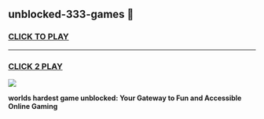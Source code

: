 
## unblocked-333-games 👋
<h3>
<a href="https://premium.freeplayer.one?title=unblocked-333-games&ref=14F">CLICK TO PLAY</a></h3>
<hr>

<h3>
<a href="https://premium.freeplayer.one?title=unblocked-333-games&ref=14F">CLICK 2 PLAY</a>
  
</h3>

<a href="https://premium.freeplayer.one?title=unblocked-333-games&ref=12F/"><img src="https://clearcache.store/games.png"></a>


**worlds hardest game unblocked: Your Gateway to Fun and Accessible Online Gaming**

